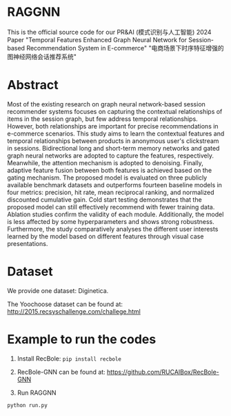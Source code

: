 # RAGGNN
This is the official source code for our PR&AI (模式识别与人工智能) 2024 Paper
"Temporal Features Enhanced Graph Neural Network for Session-based Recommendation System in E-commerce"
"电商场景下时序特征增强的图神经网络会话推荐系统"

# Abstract
Most of the existing research on graph neural network-based session recommender systems focuses on capturing the contextual relationships of items in the session graph, but few address temporal relationships. However, both relationships are important for precise recommendations in e-commerce scenarios. This study aims to learn the contextual features and temporal relationships between products in anonymous user's clickstream in sessions. Bidirectional long and short-term memory networks and gated graph neural networks are adopted to capture the features, respectively. Meanwhile, the attention mechanism is adopted to denoising. Finally, adaptive feature fusion between both features is achieved based on the gating mechanism. The proposed model is evaluated on three publicly available benchmark datasets and outperforms fourteen baseline models in four metrics: precision, hit rate, mean reciprocal ranking, and normalized discounted cumulative gain. Cold start testing demonstrates that the proposed model can still effectively recommend with fewer training data. Ablation studies confirm the validity of each module. Additionally, the model is less affected by some hyperparameters and shows strong robustness. Furthermore, the study comparatively analyses the different user interests learned by the model based on different features through visual case presentations.

# Dataset
We provide one dataset: Diginetica. 

The Yoochoose dataset can be found at: http://2015.recsyschallenge.com/challege.html

# Example to run the codes
1. Install RecBole: `pip install recbole`

2. RecBole-GNN can be found at: https://github.com/RUCAIBox/RecBole-GNN

3. Run RAGGNN

`python run.py`
